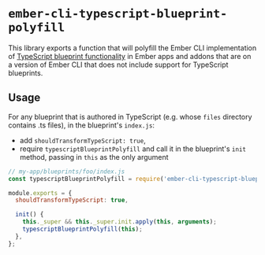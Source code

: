 # `ember-cli-typescript-blueprint-polyfill`

This library exports a function that will polyfill the Ember CLI implementation of [TypeScript blueprint functionality](https://github.com/emberjs/rfcs/blob/master/text/0776-typescript-blueprints.md) in Ember apps and addons that are on a version of Ember CLI that does not include support for TypeScript blueprints.

## Usage

For any blueprint that is authored in TypeScript (e.g. whose `files` directory contains .ts files), in the blueprint's `index.js`:

- add `shouldTransformTypeScript: true`,
- require `typescriptBlueprintPolyfill` and call it in the blueprint's `init` method, passing in `this` as the only argument

```js
// my-app/blueprints/foo/index.js
const typescriptBlueprintPolyfill = require('ember-cli-typescript-blueprint-polyfill');

module.exports = {
  shouldTransformTypeScript: true,

  init() {
    this._super && this._super.init.apply(this, arguments);
    typescriptBlueprintPolyfill(this);
  },
};
```
